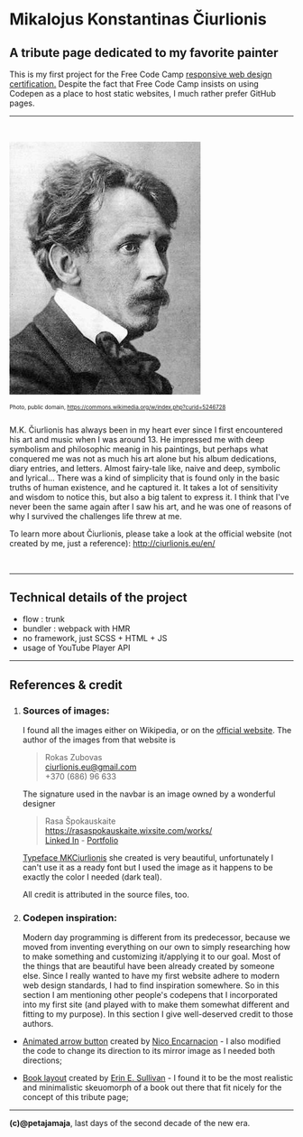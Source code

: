# Mikalojus Konstantinas Čiurlionis

## A tribute page dedicated to my favorite painter

This is my first project for the Free Code Camp [responsive web design certification.](https://www.freecodecamp.org/learn/responsive-web-design/responsive-web-design-projects/) Despite the fact that Free Code Camp insists on using Codepen as a place to host static websites, I much rather prefer GitHub pages.

***
<br>

![Photoportrait](img/Mikalojus_Konstantinas_Ciurlionis.jpg)

<sup><sup>Photo, public domain, https://commons.wikimedia.org/w/index.php?curid=5246728</sup></sup>

M.K. Čiurlionis has always been in my heart ever since I first encountered his art and music when I was around 13. He impressed me with deep symbolism and philosophic meanig in his paintings, but perhaps what conquered me was not as much his art alone but his album dedications, diary entries, and letters. Almost fairy-tale like, naive and deep, symbolic and lyrical... There was a kind of simplicity that is found only in the basic truths of human existence, and he captured it. It takes a lot of sensitivity and wisdom to notice this, but also a big talent to express it. I think that I've never been the same again after I saw his art, and he was one of reasons of why I survived the challenges life threw at me.

To learn more about Čiurlionis, please take a look at the official website (not created by me, just a reference): http://ciurlionis.eu/en/

<br>

***
## Technical details of the project

+ flow : trunk
+ bundler : webpack with HMR
+ no framework, just SCSS + HTML + JS
+ usage of YouTube Player API

***

## References & credit

1) ### Sources of images:

    I found all the images either on Wikipedia, or on the  [official website](http://ciurlionis.eu/en/). The author of the images from that website is 
    
    > Rokas Zubovas <br>
    > ciurlionis.eu@gmail.com <br>
    > +370 (686) 96 633 

    The signature used in the navbar is an image owned by a wonderful designer

    > Rasa Špokauskaite <br>
    > https://rasaspokauskaite.wixsite.com/works/<br>
    > [Linked In](https://www.linkedin.com/in/rasa-%C5%A1pokauskait%C4%97-3774a82a/) - [Portfolio](https://www.behance.net/rasiko/frame)
    
     [Typeface MKCiurlionis](https://www.behance.net/gallery/1103787/Typeface-MKCiurlionis) she created is very beautiful, unfortunately I can't use it as a ready font but I used the image as it happens to be exactly the color I needed (dark teal).

    All credit is attributed in the source files, too.

2) ### Codepen inspiration:

    Modern day programming is different from its predecessor, because we moved from inventing everything on our own to simply researching how to make something and customizing it/applying it to our goal. Most of the things that are beautiful have been already created by someone else. Since I really wanted to have my first website adhere to modern web design standards, I had to find inspiration somewhere. So in this section I am mentioning other people's codepens that I incorporated into my first site (and played with to make them somewhat different and fitting to my purpose). In this section I give well-deserved credit to those authors.

+ [Animated arrow button](https://codepen.io/nicoencarnacion/pen/XpaRQV) created by [Nico Encarnacion](@https://codepen.io/nicoencarnacion) - I also modified the code to change its direction to its mirror image as I needed both directions;

+ [Book layout](https://codepen.io/erinesullivan/pen/gxdbzp) created by [Erin E. Sullivan](https://codepen.io/erinesullivan) - I found it to be the most realistic and minimalistic skeuomorph of a book out there that fit nicely for the concept of this tribute page;


***

**(c)@petajamaja**, last days of the second decade of the new era.